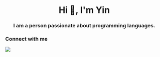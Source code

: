 <h1 align="center">Hi 👋, I'm Yin</h1>
<h3 align="center">I am a person passionate about programming languages.</h3>

### Connect with me
<div>
<a href="mailto:sky06456@gmail.com">
      <img src="https://img.shields.io/badge/Gmail-D14836?style=for-the-badge&logo=gmail&logoColor=white"/>
  </a>

</div>
<!--
**wang-yin/wang-yin** is a ✨ _special_ ✨ repository because its `README.md` (this file) appears on your GitHub profile.

Here are some ideas to get you started:

- 🔭 I’m currently working on ...
- 🌱 I’m currently learning ...
- 👯 I’m looking to collaborate on ...
- 🤔 I’m looking for help with ...
- 💬 Ask me about ...
- 📫 How to reach me: ...
- 😄 Pronouns: ...
- ⚡ Fun fact: ...
-->
